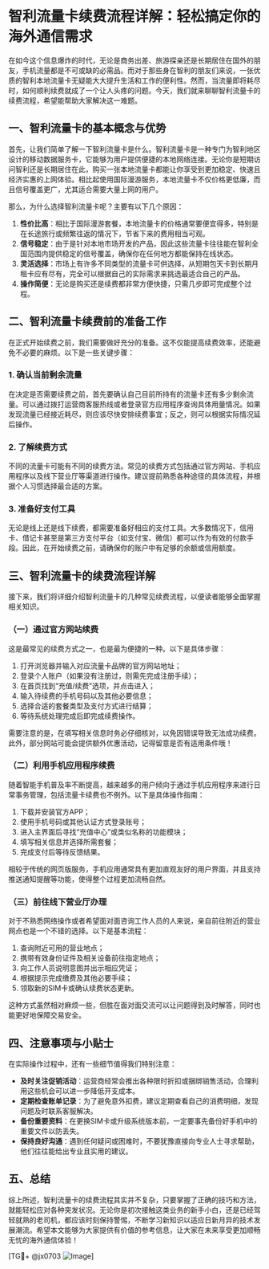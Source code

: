 # 智利流量卡续费流程详解：轻松搞定你的海外通信需求

在如今这个信息爆炸的时代，无论是商务出差、旅游探亲还是长期居住在国外的朋友，手机流量都是不可或缺的必需品。而对于那些身在智利的朋友们来说，一张优质的智利本地流量卡无疑能大大提升生活和工作的便利性。然而，当流量即将耗尽时，如何顺利续费就成了一个让人头疼的问题。今天，我们就来聊聊智利流量卡的续费流程，希望能帮助大家解决这一难题。

## 一、智利流量卡的基本概念与优势

首先，让我们简单了解一下智利流量卡是什么。智利流量卡是一种专门为智利地区设计的移动数据服务卡，它能够为用户提供便捷的本地网络连接。无论你是短期访问智利还是长期居住在此，购买一张本地流量卡都能让你享受到更加稳定、快速且经济实惠的上网体验。相比起使用国际漫游服务，本地流量卡不仅价格更低廉，而且信号覆盖更广，尤其适合需要大量上网的用户。

那么，为什么选择智利流量卡呢？主要有以下几个原因：

1. **性价比高**：相比于国际漫游套餐，本地流量卡的价格通常要便宜得多，特别是在长途旅行或频繁往返的情况下，节省下来的费用相当可观。
2. **信号稳定**：由于是针对本地市场开发的产品，因此这些流量卡往往能在智利全国范围内提供稳定的信号覆盖，确保你在任何地方都能保持在线状态。
3. **灵活选择**：市场上有许多不同类型的流量卡可供选择，从短期包天卡到长期月租卡应有尽有，完全可以根据自己的实际需求来挑选最适合自己的产品。
4. **操作简便**：无论是购买还是续费都非常方便快捷，只需几步即可完成整个过程。

## 二、智利流量卡续费前的准备工作

在正式开始续费之前，我们需要做好充分的准备。这不仅能提高续费效率，还能避免不必要的麻烦。以下是一些关键步骤：

### 1. 确认当前剩余流量
在决定是否需要续费之前，首先要确认自己目前所持有的流量卡还有多少剩余流量。可以通过拨打运营商客服热线或者登录官方应用程序查询具体用量情况。如果发现流量已经接近耗尽，则应该尽快安排续费事宜；反之，则可以根据实际情况延后操作。

### 2. 了解续费方式
不同的流量卡可能有不同的续费方法。常见的续费方式包括通过官方网站、手机应用程序以及线下营业厅等渠道进行操作。建议提前熟悉各种途径的具体流程，并根据个人习惯选择最合适的方案。

### 3. 准备好支付工具
无论是线上还是线下续费，都需要准备好相应的支付工具。大多数情况下，信用卡、借记卡甚至是第三方支付平台（如支付宝、微信）都可以作为有效的付款手段。因此，在开始续费之前，请确保你的账户中有足够的余额或信用额度。

## 三、智利流量卡的续费流程详解

接下来，我们将详细介绍智利流量卡的几种常见续费流程，以便读者能够全面掌握相关知识。

### （一）通过官方网站续费

这是最常见的续费方式之一，也是最为便捷的一种。以下是具体步骤：

1. 打开浏览器并输入对应流量卡品牌的官方网站地址；
2. 登录个人账户（如果没有注册过，则需先完成注册手续）；
3. 在首页找到“充值/续费”选项，并点击进入；
4. 输入待续费的手机号码以及其他必要信息；
5. 选择合适的套餐类型及支付方式进行结算；
6. 等待系统处理完成后即完成续费操作。

需要注意的是，在填写相关信息时务必仔细核对，以免因错误导致无法成功续费。此外，部分网站可能会提供额外优惠活动，记得留意是否有适用条件哦！

### （二）利用手机应用程序续费

随着智能手机普及率不断提高，越来越多的用户倾向于通过手机应用程序来进行日常事务管理，包括流量卡续费也不例外。以下是具体操作指南：

1. 下载并安装官方APP；
2. 使用手机号码或其他认证方式登录账号；
3. 进入主界面后寻找“充值中心”或类似名称的功能模块；
4. 填写相关信息并选择所需套餐；
5. 完成支付后等待反馈结果。

相较于传统的网页版服务，手机应用通常具有更加直观友好的用户界面，并且支持推送通知提醒等功能，使得整个过程更加流畅自然。

### （三）前往线下营业厅办理

对于不熟悉网络操作或者希望面对面咨询工作人员的人来说，亲自前往附近的营业网点也是一个不错的选择。以下是基本流程：

1. 查询附近可用的营业地点；
2. 携带有效身份证件及相关设备前往指定地点；
3. 向工作人员说明意图并出示相应凭证；
4. 根据提示完成缴费及其他必要手续；
5. 领取新的SIM卡或确认续费状态更新。

这种方式虽然相对麻烦一些，但胜在面对面交流可以让问题得到及时解答，同时也能更好地保障交易安全。

## 四、注意事项与小贴士

在实际操作过程中，还有一些细节值得我们特别注意：

- **及时关注促销活动**：运营商经常会推出各种限时折扣或捆绑销售活动，合理利用这些机会可以进一步降低开支成本。
- **定期检查账单记录**：为了避免意外扣费，建议定期查看自己的消费明细，发现问题及时联系客服解决。
- **备份重要资料**：在更换SIM卡或升级系统版本前，一定要事先备份好手机中的重要文件以防丢失。
- **保持良好沟通**：遇到任何疑问或困难时，不要犹豫直接向专业人士寻求帮助，他们往往能给出专业且实用的建议。

## 五、总结

综上所述，智利流量卡的续费流程其实并不复杂，只要掌握了正确的技巧和方法，就能轻松应对各种突发状况。无论你是初次接触这类业务的新手小白，还是已经驾轻就熟的老司机，都应该时刻保持警惕，不断学习新知识以适应日新月异的技术发展潮流。希望本文能够为大家提供有价值的参考信息，让大家在未来享受更加顺畅无忧的海外通信体验！

[TG💪+ @jx0703 ![Image](https://github.com/user-attachments/assets/dbca1d08-cadb-493c-b0ec-ad6f7a83f270)]